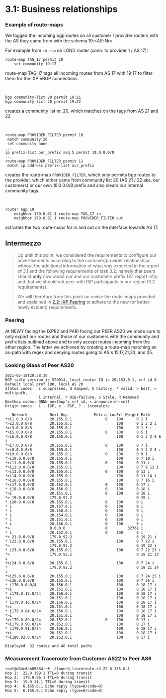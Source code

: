 # 3.1: Business relationships

### Example of route-maps
We tagged the incoming bgp routes on all customer / provider routers with the AS they came from with the schema 19:\<AS-Nr>

For example from `sh run` on LOND router (conn. to provider 1 / AS 17):
``` console
route-map TAG_17 permit 10
    set community 19:17
```

route-map TAG_17 tags all incoming routes from AS 17 with 19:17 to filter them for the IXP eBGP connections.

<br>

``` console
bgp community-list 20 permit 19:21
bgp community-list 20 permit 19:22
```

creates a community list nr. 20, which matches on the tags from AS 21 and 22

<br>

``` console
route-map PROVIDER_FILTER permit 10
 match community 20
 set community none
...
ip prefix-list our_prefix seq 5 permit 19.0.0.0/8
...
route-map PROVIDER_FILTER permit 11
 match ip address prefix-list our_prefix
```

creates the route-map `PROVIDER_FILTER`, which only permits bgp routes to the provider, which either came from  community list 20 (AS 21 / 22 aka. our customers) or our own 19.0.0.0/8 prefix and also clears our internal community tags.
    
<br>

``` console
router bgp 19
    neighbor 179.0.91.1 route-map TAG_17 in
    neighbor 179.0.91.1 route-map PROVIDER_FILTER out
```
activates the two route-maps for in and out on the interface towards AS 17.

## Intermezzo
> Up until this point, we considered the requirements to configure our advertisements according to the customer/provider relationships without the additional information of what was expected in the report of 3.1 and the following requirements of task 3.2, namely that peers should **only** now about our and our customers prefix (3.1 report info) and that we should not peer with IXP participants in our region (3.2 requirements).  
>
>We will therefore from this point on revise the route-maps provided and explained in [2.2: IXP Peering](../2/ixp_community_vals.md) to adhere to the new (or better: newly evident) requirements.

### Peering
At NEWY facing the IXP82 and PARI facing our PEER AS20 we made sure to only export our routes and those of our customers with the community and prefix lists outlined above and to only accept routes incoming from the other region. The latter we achieved by creating a route-map matching an as-path with regex and denying routes going to AS's 15,17,21,23, and 25.

### Looking Glass of Peer AS20
``` console
2021-02-18T20:38:39
BGP table version is 570014, local router ID is 20.153.0.1, vrf id 0
Default local pref 100, local AS 20
Status codes:  s suppressed, d damped, h history, * valid, > best, = multipath,
               i internal, r RIB-failure, S Stale, R Removed
Nexthop codes: @NNN nexthop's vrf id, < announce-nh-self
Origin codes:  i - IGP, e - EGP, ? - incomplete

   Network          Next Hop            Metric LocPrf Weight Path
*>i1.0.0.0/8        20.155.0.1               0    100      0 1 i
*>i2.0.0.0/8        20.155.0.1                    100      0 1 3 2 i
*>i3.0.0.0/8        20.155.0.1                    100      0 1 3 i
*>i5.0.0.0/8        20.155.0.1               0    100      0 5 i
*>i6.0.0.0/8        20.155.0.1                    100      0 1 3 2 8 6 i
*>i7.0.0.0/8        20.155.0.1               0    100      0 7 i
*>i8.0.0.0/8        20.155.0.1                    100      0 1 3 2 8 i
*>i9.0.0.0/8        20.155.0.1               0    100      0 9 i
*>i10.0.0.0/8       20.155.0.1                    100      0 7 10 i
*>i11.0.0.0/8       20.155.0.1               0    100      0 11 i
*>i12.0.0.0/8       20.155.0.1                    100      0 7 9 12 i
*>i13.0.0.0/8       20.155.0.1               0    100      0 13 i
*>i14.0.0.0/8       20.155.0.1                    100      0 11 14 i
*>i16.0.0.0/8       20.155.0.1                    100      0 7 16 i
*>i17.0.0.0/8       20.152.0.1               0    100      0 17 i
* i18.0.0.0/8       20.156.0.1               0    100      0 18 i
*>i                 20.151.0.1               0    100      0 18 i
*> 19.0.0.0/8       179.0.92.2                             0 19 i
* i20.0.0.0/8       20.155.0.1               0    100      0 i
* i                 20.157.0.1               0    100      0 i
* i                 20.158.0.1               0    100      0 i
* i                 20.154.0.1               0    100      0 i
* i                 20.151.0.1               0    100      0 i
* i                 20.156.0.1               0    100      0 i
*>                  0.0.0.0                  0         32768 i
* i                 20.152.0.1               0    100      0 i
*> 21.0.0.0/8       179.0.92.2                             0 19 21 i
* i22.0.0.0/8       20.155.0.1                    100      0 7 22 i
*>                  179.0.92.2                             0 19 22 i
* i23.0.0.0/8       20.155.0.1                    100      0 7 22 23 i
*>                  179.0.92.2                             0 19 21 23 i
*>i24.0.0.0/8       20.155.0.1                    100      0 7 24 i
*                   179.0.92.2                             0 19 21 24 i
*>i25.0.0.0/8       20.155.0.1                    100      0 7 24 25 i
*>i26.0.0.0/8       20.155.0.1                    100      0 7 26 i
* i176.0.0.0/4      20.156.0.1                    100      0 18 17 i
*>i                 20.151.0.1                    100      0 18 17 i
* i179.0.12.0/24    20.156.0.1                    100      0 18 17 i
*>i                 20.151.0.1                    100      0 18 17 i
* i179.0.16.0/24    20.156.0.1                    100      0 18 17 i
*>i                 20.151.0.1                    100      0 18 17 i
* i179.0.84.0/24    20.156.0.1                    100      0 18 17 i
*>i                 20.151.0.1                    100      0 18 17 i
*>i179.0.89.0/24    20.152.0.1               0    100      0 17 i
*>i179.0.90.0/24    20.152.0.1                    100      0 17 i
* i179.0.91.0/24    20.156.0.1                    100      0 18 17 i
*>i                 20.151.0.1                    100      0 18 17 i
*>i180.82.0.0/24    20.152.0.1                    100      0 17 i

Displayed  32 routes and 48 total paths
```

### Measurement Traceroute from Customer AS22 to Peer AS6
``` console
root@d84c6ab09884:~# ./launch_traceroute.sh 22 6.155.0.1
Hop 1:  22.0.199.1 TTL=0 during transit
Hop 2:  179.0.96.1 TTL=0 during transit
Hop 3:  19.0.11.1 TTL=0 during transit
Hop 4:  6.155.0.1 Echo reply (type=0/code=0)
Hop 5:  6.155.0.1 Echo reply (type=0/code=0)
```